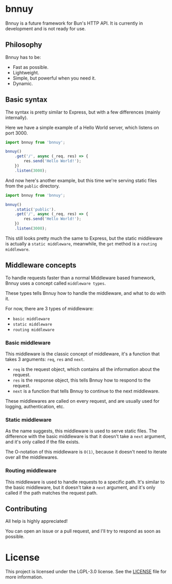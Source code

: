 # bnnuy
Bnnuy is a future framework for Bun's HTTP API. It is currently in development and is not ready for use.


## Philosophy
Bnnuy has to be:
- Fast as possible.
- Lightweight.
- Simple, but powerful when you need it.
- Dynamic.


## Basic syntax
The syntax is pretty similar to Express, but with a few differences (mainly internally).

Here we have a simple example of a Hello World server, which listens on port 3000.

```ts
import bnnuy from 'bnnuy';

bnnuy()
    .get('/', async (_req, res) => {
        res.send('Hello World!');
    })
    .listen(3000);
```


And now here's another example, but this time we're serving static files from the `public` directory.

```ts
import bnnuy from 'bnnuy';

bnnuy()
    .static('public').
    .get('/', async (_req, res) => {
        res.send('Hello World!');
    })
    .listen(3000);
```

This still looks pretty much the same to Express, but the static middleware is actually a `static middleware`,
meanwhile, the `get` method is a `routing middleware`.


## Middleware concepts
To handle requests faster than a normal Middleware based framework, Bnnuy uses a concept called `middleware types`.

These types tells Bnnuy how to handle the middleware, and what to do with it.


For now, there are 3 types of middleware:
- `basic middleware`
- `static middleware`
- `routing middleware`


### Basic middleware
This middleware is the classic concept of middleware, it's a function that takes 3 arguments: `req`, `res` and `next`.

- `req` is the request object, which contains all the information about the request.
- `res` is the response object, this tells Bnnuy how to respond to the request.
- `next` is a function that tells Bnnuy to continue to the next middleware.

These middlewares are called on every request, and are usually used for logging, authentication, etc.

### Static middleware
As the name suggests, this middleware is used to serve static files. The difference with the basic middleware is that
it doesn't take a `next` argument, and it's only called if the file exists.

The O-notation of this middleware is `O(1)`, because it doesn't need to iterate over all the middlewares.

### Routing middleware
This middleware is used to handle requests to a specific path. It's similar to the basic middleware, but it doesn't
take a `next` argument, and it's only called if the path matches the request path.


## Contributing
All help is highly appreciated!

You can open an issue or a pull request, and I'll try to respond as soon as possible.

# License
This project is licensed under the LGPL-3.0 license. See the [LICENSE](LICENSE) file for more information.
